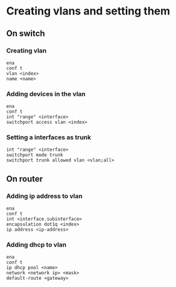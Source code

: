 # Creating vlans and setting them

 
 ## On switch
 ### Creating vlan
```shell
ena
conf t
vlan <index>
name <name>
```

### Adding devices in the vlan
```shell
ena 
conf t
int "range" <interface>
switchport access vlan <index>
```

### Setting a interfaces as trunk
```shell
int "range" <interface>
switchport mode trunk
switchport trunk allowed vlan <vlan;all>
```

## On router
### Adding ip address to vlan
```shell
ena
conf t
int <interface.subinterface>
encapsulation dot1q <index>
ip address <ip-address>
```

### Adding dhcp to vlan
```shell
ena
conf t
ip dhcp pool <name>
network <network ip> <mask>
default-route <gateway>
```